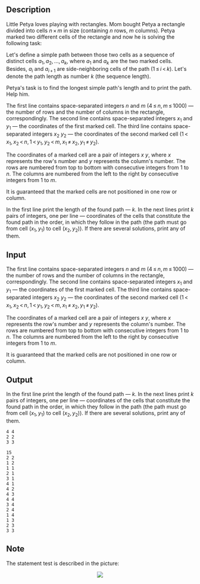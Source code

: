 ## Description

<div><p>Little Petya loves playing with rectangles. Mom bought Petya a rectangle divided into cells <span class="tex-span"><i>n</i> × <i>m</i></span> in size (containing <span class="tex-span"><i>n</i></span> rows, <span class="tex-span"><i>m</i></span> columns). Petya marked two different cells of the rectangle and now he is solving the following task:</p><p>Let's define a <span class="tex-font-style-underline">simple path</span> between those two cells as a sequence of distinct cells <span class="tex-span"><i>a</i><sub class="lower-index">1</sub>, <i>a</i><sub class="lower-index">2</sub>, ..., <i>a</i><sub class="lower-index"><i>k</i></sub></span>, where <span class="tex-span"><i>a</i><sub class="lower-index">1</sub></span> and <span class="tex-span"><i>a</i><sub class="lower-index"><i>k</i></sub></span> are the two marked cells. Besides, <span class="tex-span"><i>a</i><sub class="lower-index"><i>i</i></sub></span> and <span class="tex-span"><i>a</i><sub class="lower-index"><i>i</i> + 1</sub></span> are side-neighboring cells of the path (<span class="tex-span">1 ≤ <i>i</i> &lt; <i>k</i></span>). Let's denote the path length as number <span class="tex-span"><i>k</i></span> (the sequence length). </p><p>Petya's task is to find the longest simple path's length and to print the path. Help him.</p></div><div class="input-specification"><p>The first line contains space-separated integers <span class="tex-span"><i>n</i></span> and <span class="tex-span"><i>m</i></span> (<span class="tex-span">4 ≤ <i>n</i>, <i>m</i> ≤ 1000</span>) — the number of rows and the number of columns in the rectangle, correspondingly. The second line contains space-separated integers <span class="tex-span"><i>x</i><sub class="lower-index">1</sub></span> and <span class="tex-span"><i>y</i><sub class="lower-index">1</sub></span> — the coordinates of the first marked cell. The third line contains space-separated integers <span class="tex-span"><i>x</i><sub class="lower-index">2</sub></span> <span class="tex-span"><i>y</i><sub class="lower-index">2</sub></span> — the coordinates of the second marked cell (<span class="tex-span">1 &lt; <i>x</i><sub class="lower-index">1</sub>, <i>x</i><sub class="lower-index">2</sub> &lt; <i>n</i>, 1 &lt; <i>y</i><sub class="lower-index">1</sub>, <i>y</i><sub class="lower-index">2</sub> &lt; <i>m</i>, <i>x</i><sub class="lower-index">1</sub> ≠ <i>x</i><sub class="lower-index">2</sub>, <i>y</i><sub class="lower-index">1</sub> ≠ <i>y</i><sub class="lower-index">2</sub></span>).</p><p>The coordinates of a marked cell are a pair of integers <span class="tex-span"><i>x</i></span> <span class="tex-span"><i>y</i></span>, where <span class="tex-span"><i>x</i></span> represents the row's number and <span class="tex-span"><i>y</i></span> represents the column's number. The rows are numbered from top to bottom with consecutive integers from <span class="tex-span">1</span> to <span class="tex-span"><i>n</i></span>. The columns are numbered from the left to the right by consecutive integers from <span class="tex-span">1</span> to <span class="tex-span"><i>m</i></span>.</p><p>It is guaranteed that the marked cells are not positioned in one row or column.</p></div><div class="output-specification"><p>In the first line print the length of the found path — <span class="tex-span"><i>k</i></span>. In the next lines print <span class="tex-span"><i>k</i></span> pairs of integers, one per line — coordinates of the cells that constitute the found path in the order, in which they follow in the path (the path must go from cell <span class="tex-span">(<i>x</i><sub class="lower-index">1</sub>, <i>y</i><sub class="lower-index">1</sub>)</span> to cell <span class="tex-span">(<i>x</i><sub class="lower-index">2</sub>, <i>y</i><sub class="lower-index">2</sub>)</span>). If there are several solutions, print any of them.</p></div>

## Input

<p>The first line contains space-separated integers <span class="tex-span"><i>n</i></span> and <span class="tex-span"><i>m</i></span> (<span class="tex-span">4 ≤ <i>n</i>, <i>m</i> ≤ 1000</span>) — the number of rows and the number of columns in the rectangle, correspondingly. The second line contains space-separated integers <span class="tex-span"><i>x</i><sub class="lower-index">1</sub></span> and <span class="tex-span"><i>y</i><sub class="lower-index">1</sub></span> — the coordinates of the first marked cell. The third line contains space-separated integers <span class="tex-span"><i>x</i><sub class="lower-index">2</sub></span> <span class="tex-span"><i>y</i><sub class="lower-index">2</sub></span> — the coordinates of the second marked cell (<span class="tex-span">1 &lt; <i>x</i><sub class="lower-index">1</sub>, <i>x</i><sub class="lower-index">2</sub> &lt; <i>n</i>, 1 &lt; <i>y</i><sub class="lower-index">1</sub>, <i>y</i><sub class="lower-index">2</sub> &lt; <i>m</i>, <i>x</i><sub class="lower-index">1</sub> ≠ <i>x</i><sub class="lower-index">2</sub>, <i>y</i><sub class="lower-index">1</sub> ≠ <i>y</i><sub class="lower-index">2</sub></span>).</p><p>The coordinates of a marked cell are a pair of integers <span class="tex-span"><i>x</i></span> <span class="tex-span"><i>y</i></span>, where <span class="tex-span"><i>x</i></span> represents the row's number and <span class="tex-span"><i>y</i></span> represents the column's number. The rows are numbered from top to bottom with consecutive integers from <span class="tex-span">1</span> to <span class="tex-span"><i>n</i></span>. The columns are numbered from the left to the right by consecutive integers from <span class="tex-span">1</span> to <span class="tex-span"><i>m</i></span>.</p><p>It is guaranteed that the marked cells are not positioned in one row or column.</p>

## Output

<p>In the first line print the length of the found path — <span class="tex-span"><i>k</i></span>. In the next lines print <span class="tex-span"><i>k</i></span> pairs of integers, one per line — coordinates of the cells that constitute the found path in the order, in which they follow in the path (the path must go from cell <span class="tex-span">(<i>x</i><sub class="lower-index">1</sub>, <i>y</i><sub class="lower-index">1</sub>)</span> to cell <span class="tex-span">(<i>x</i><sub class="lower-index">2</sub>, <i>y</i><sub class="lower-index">2</sub>)</span>). If there are several solutions, print any of them.</p>





```input1
4 4
2 2
3 3

```




```output1
15
2 2
1 2
1 1
2 1
3 1
4 1
4 2
4 3
4 4
3 4
2 4
1 4
1 3
2 3
3 3

```



## Note

<p>The statement test is described in the picture: </p><center> <img class="tex-graphics" src="file://RIMs3wGl.png" style="max-width: 100.0%;max-height: 100.0%;"> </center>
